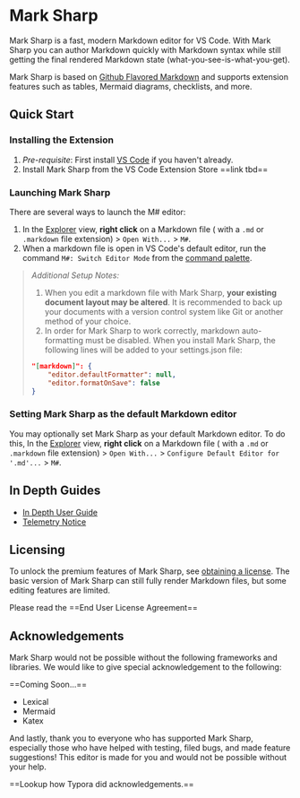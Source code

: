 # Mark Sharp

Mark Sharp is a fast, modern Markdown editor for VS Code. With Mark Sharp you can author Markdown quickly with Markdown syntax while still getting the final rendered Markdown state (what-you-see-is-what-you-get).

Mark Sharp is based on [Github Flavored Markdown](https://github.github.com/gfm/) and supports extension features such as tables, Mermaid diagrams, checklists, and more.

## Quick Start

### Installing the Extension

1. _Pre-requisite_: First install [VS Code](https://code.visualstudio.com/) if you haven't already.
2. Install Mark Sharp from the VS Code Extension Store ==link tbd==

### Launching Mark Sharp

There are several ways to launch the M# editor:

1. In the [Explorer](https://code.visualstudio.com/docs/getstarted/userinterface#_explorer) view, **right click** on a Markdown file ( with a `.md` or `.markdown` file extension) > `Open With...` > `M#`.
2. When a markdown file is open in VS Code's default editor, run the command `M#: Switch Editor Mode` from the [command palette](https://code.visualstudio.com/docs/getstarted/userinterface#_command-palette).

> _Additional Setup Notes:_
>
> 1. When you edit a markdown file with Mark Sharp, **your existing document layout may be altered**. It is recommended to back up your documents with a version control system like Git or another method of your choice.
> 2. In order for Mark Sharp to work correctly, markdown auto-formatting must be disabled. When you install Mark Sharp, the following lines will be added to your settings.json file:
>
> ```json
> "[markdown]": {
>     "editor.defaultFormatter": null,
>     "editor.formatOnSave": false
> }
> ```

### Setting Mark Sharp as the default Markdown editor

You may optionally set Mark Sharp as your default Markdown editor. To do this, In the [Explorer](https://code.visualstudio.com/docs/getstarted/userinterface#_explorer) view, **right click** on a Markdown file ( with a `.md` or `.markdown` file extension) > `Open With...` > `Configure Default Editor for '.md'...` >  `M#`.

## In Depth Guides

- [In Depth User Guide](./user-guide.md)
- [Telemetry Notice](./telemetry.md)

## Licensing

To unlock the premium features of Mark Sharp, see [obtaining a license](./licensing-and-activation.md). The basic version of Mark Sharp can still fully render Markdown files, but some editing features are limited.

Please read the ==End User License Agreement==

## Acknowledgements

Mark Sharp would not be possible without the following frameworks and libraries. We would like to give special acknowledgement to the following:

==Coming Soon...==

- Lexical
- Mermaid
- Katex

And lastly, thank you to everyone who has supported Mark Sharp, especially those who have helped with testing, filed bugs, and made feature suggestions! This editor is made for you and would not be possible without your help.

==Lookup how Typora did acknowledgements.==